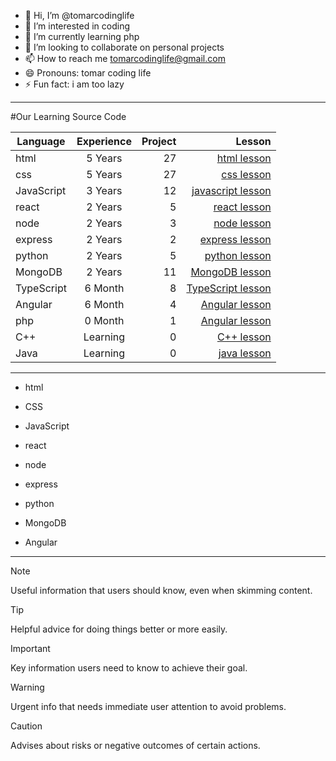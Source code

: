 - 👋 Hi, I’m @tomarcodinglife
- 👀 I’m interested in coding
- 🌱 I’m currently learning php
- 💞️ I’m looking to collaborate on personal projects
- 📫 How to reach me tomarcodinglife@gmail.com
- 😄 Pronouns: tomar coding life
- ⚡ Fun fact: i am too lazy
  
---
#Our Learning Source Code

| Language      | Experience    | Project  |  Lesson  |
| ------------- |:-------------:| -----:| -----:|
| html          | 5 Years       | 27     | [html lesson](https://github.com/tomarcodinglife/html)             |
| css           | 5 Years       | 27     | [css lesson](https://github.com/tomarcodinglife/html)              |
| JavaScript    | 3 Years       | 12     | [javascript lesson](https://github.com/tomarcodinglife/html)       |
| react         | 2 Years       | 5      | [react lesson](https://github.com/tomarcodinglife/html)            |
| node          | 2 Years       | 3      | [node lesson](https://github.com/tomarcodinglife/html)             |
| express       | 2 Years       | 2      | [express lesson](https://github.com/tomarcodinglife/html)          |
| python        | 2 Years       | 5      | [python lesson](https://github.com/tomarcodinglife/html)           |
| MongoDB       | 2 Years       | 11     | [MongoDB lesson](https://github.com/tomarcodinglife/html)          |
| TypeScript    | 6 Month       | 8      | [TypeScript lesson](https://github.com/tomarcodinglife/html)       |
| Angular       | 6 Month       | 4      | [Angular lesson](https://github.com/tomarcodinglife/html)          |
| php           | 0 Month       | 1      | [Angular lesson](https://github.com/tomarcodinglife/html)          |
| C++           | Learning      | 0      | [C++ lesson](https://github.com/tomarcodinglife/html)              |
| Java          | Learning      | 0      | [java lesson](https://github.com/tomarcodinglife/html)             |

---
- html
* CSS
+ JavaScript
- react  
* node
+ express
- python  
* MongoDB
+ Angular

---

> [!NOTE]
> Useful information that users should know, even when skimming content.

> [!TIP]
> Helpful advice for doing things better or more easily.

> [!IMPORTANT]
> Key information users need to know to achieve their goal.

> [!WARNING]
> Urgent info that needs immediate user attention to avoid problems.

> [!CAUTION]
> Advises about risks or negative outcomes of certain actions.


<!---
tomarcodinglife/tomarcodinglife is a ✨ special ✨ repository because its `README.md` (this file) appears on your GitHub profile.
You can click the Preview link to take a look at your changes.
--->
